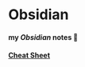 # Obsidian

#### my _Obsidian_ notes 👀

#### [Cheat Sheet](https://www.markdownguide.org/cheat-sheet/)



